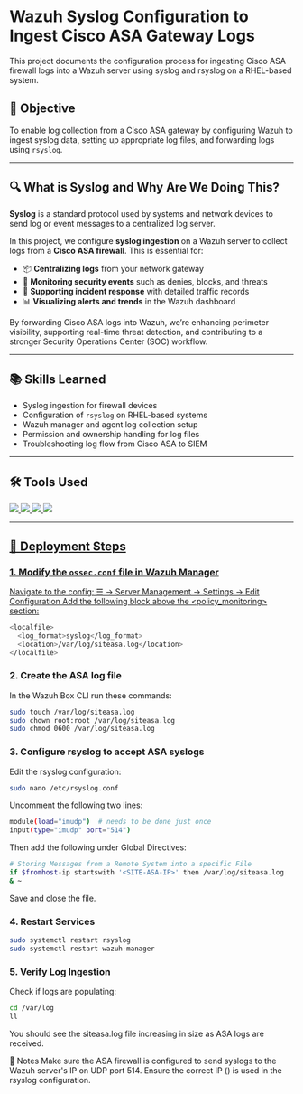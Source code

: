 # Wazuh Syslog Configuration to Ingest Cisco ASA Gateway Logs  
This project documents the configuration process for ingesting Cisco ASA firewall logs into a Wazuh server using syslog and rsyslog on a RHEL-based system.

## 🎯 Objective  
To enable log collection from a Cisco ASA gateway by configuring Wazuh to ingest syslog data, setting up appropriate log files, and forwarding logs using `rsyslog`.

---

## 🔍 What is Syslog and Why Are We Doing This?
**Syslog** is a standard protocol used by systems and network devices to send log or event messages to a centralized log server.

In this project, we configure **syslog ingestion** on a Wazuh server to collect logs from a **Cisco ASA firewall**. This is essential for:

- 📦 **Centralizing logs** from your network gateway  
- 🔐 **Monitoring security events** such as denies, blocks, and threats  
- 🧠 **Supporting incident response** with detailed traffic records  
- 📊 **Visualizing alerts and trends** in the Wazuh dashboard  

By forwarding Cisco ASA logs into Wazuh, we’re enhancing perimeter visibility, supporting real-time threat detection, and contributing to a stronger Security Operations Center (SOC) workflow.

---

## 📚 Skills Learned  
- Syslog ingestion for firewall devices  
- Configuration of `rsyslog` on RHEL-based systems  
- Wazuh manager and agent log collection setup  
- Permission and ownership handling for log files  
- Troubleshooting log flow from Cisco ASA to SIEM

---

## 🛠️ Tools Used  
<div>
  <a href="https://documentation.wazuh.com/current/quickstart.html" target="_blank"><img src="https://img.shields.io/badge/-Wazuh-0078D4?&style=for-the-badge&logo=Wazuh&logoColor=white" />
  <a href="https://developers.redhat.com/products/rhel/download" target="_blank"><img src="https://img.shields.io/badge/-RHEL-EE0000?&style=for-the-badge&logo=Red-Hat&logoColor=white" />
  <a href="" target="_blank"><img src="https://img.shields.io/badge/-rsyslog-333333?&style=for-the-badge&logo=Linux&logoColor=white" />
  <a href="" target="_blank"><img src="https://img.shields.io/badge/-Cisco_ASA-1BA0D7?&style=for-the-badge&logo=Cisco&logoColor=white" />
</div>

---

## 📝 Deployment Steps

### 1. Modify the `ossec.conf` file in Wazuh Manager  
Navigate to the config:
☰ → Server Management → Settings → Edit Configuration
Add the following block above the <policy_monitoring> section:
```bash
<localfile>
  <log_format>syslog</log_format>
  <location>/var/log/siteasa.log</location>
</localfile>
```

### 2. Create the ASA log file
In the Wazuh Box CLI run these commands:
```bash
sudo touch /var/log/siteasa.log
sudo chown root:root /var/log/siteasa.log
sudo chmod 0600 /var/log/siteasa.log
```

### 3. Configure rsyslog to accept ASA syslogs
Edit the rsyslog configuration:
```bash
sudo nano /etc/rsyslog.conf
```
Uncomment the following two lines:
```bash
module(load="imudp")  # needs to be done just once
input(type="imudp" port="514")
```
Then add the following under Global Directives:
```bash
# Storing Messages from a Remote System into a specific File
if $fromhost-ip startswith '<SITE-ASA-IP>' then /var/log/siteasa.log
& ~
```
Save and close the file.

### 4. Restart Services
```bash
sudo systemctl restart rsyslog
sudo systemctl restart wazuh-manager
```

### 5. Verify Log Ingestion
Check if logs are populating:
```bash
cd /var/log
ll
```
You should see the siteasa.log file increasing in size as ASA logs are received.

📎 Notes
Make sure the ASA firewall is configured to send syslogs to the Wazuh server's IP on UDP port 514.
Ensure the correct IP (<SITE-ASA-IP>) is used in the rsyslog configuration.















